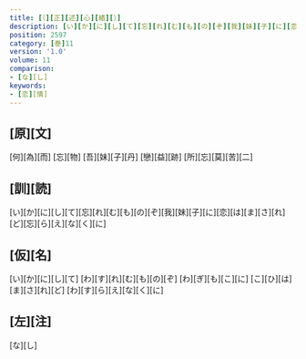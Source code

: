 ```yaml
---
title: [（][正][述][心][緒][）]
description: [い][か][に][し][て][忘][れ][む][も][の][ぞ][我][妹][子][に][恋][は][ま][さ][れ][ど][忘][ら][え][な][く][に]
position: 2597
category: [巻]11
version: '1.0'
volume: 11
comparison:
- [な][し]
keywords:
- [恋][情]
---
```


## [原][文]

[何][為][而] [忘][物] [吾][妹][子][丹] [戀][益][跡] [所][忘][莫][苦][二]

## [訓][読]

[い][か][に][し][て][忘][れ][む][も][の][ぞ][我][妹][子][に][恋][は][ま][さ][れ][ど][忘][ら][え][な][く][に]

## [仮][名]

[い][か][に][し][て] [わ][す][れ][む][も][の][ぞ] [わ][ぎ][も][こ][に] [こ][ひ][は][ま][さ][れ][ど] [わ][す][ら][え][な][く][に]

## [左][注]

[な][し]
